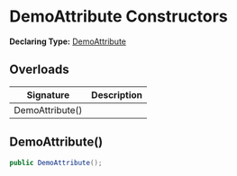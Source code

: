 # DemoAttribute Constructors

**Declaring Type:** [DemoAttribute](Type.md)

## Overloads

| Signature       | Description |
| --------------- | ----------- |
| DemoAttribute() |             |

## DemoAttribute()

```csharp
public DemoAttribute();
```
